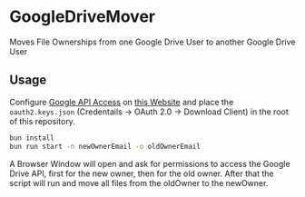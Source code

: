 # GoogleDriveMover

Moves File Ownerships from one Google Drive User to another Google Drive User

## Usage

Configure [Google API Access](https://console.cloud.google.com/apis/dashboard) on [this Website](https://console.cloud.google.com/apis/dashboard) and place the `oauth2.keys.json` (Credentails -> OAuth 2.0 -> Download Client) in the root of this repository.

```bash
bun install
bun run start -n newOwnerEmail -o oldOwnerEmail
```

A Browser Window will open and ask for permissions to access the Google Drive API, first for the new owner, then for the old owner. After that the script will run and move all files from the oldOwner to the newOwner.
